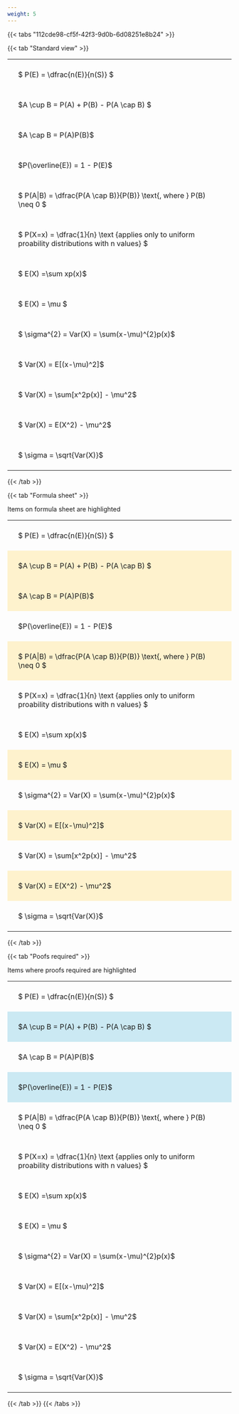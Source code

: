 ```yaml
---
weight: 5
---
```


{{< tabs "112cde98-cf5f-42f3-9d0b-6d08251e8b24" >}}

{{< tab "Standard view" >}}

<style type="text/css">
#T_ce2c9 th.col_heading {
  text-align: left;
  font-size: 1em;
}
#T_ce2c9 td {
  text-align: left;
  font-size: 1em;
  padding: 1.5em;
}
</style>
<table id="T_ce2c9">
  <thead>
  </thead>
  <tbody>
    <tr>
      <td id="T_ce2c9_row0_col0" class="data row0 col0" >$ P(E) = \dfrac{n(E)}{n(S)} $</td>
    </tr>
    <tr>
      <td id="T_ce2c9_row1_col0" class="data row1 col0" >$A \cup B = P(A) + P(B) - P(A \cap B) $</td>
    </tr>
    <tr>
      <td id="T_ce2c9_row2_col0" class="data row2 col0" >$A \cap B  = P(A)P(B)$</td>
    </tr>
    <tr>
      <td id="T_ce2c9_row3_col0" class="data row3 col0" >$P(\overline{E}) = 1 - P(E)$</td>
    </tr>
    <tr>
      <td id="T_ce2c9_row4_col0" class="data row4 col0" >$ P(A|B) = \dfrac{P(A \cap B)}{P(B)} \text{, where } P(B) \neq 0 $</td>
    </tr>
    <tr>
      <td id="T_ce2c9_row5_col0" class="data row5 col0" >$ P(X=x) =  \dfrac{1}{n} 
\text {applies only to uniform proability distributions with n values} $</td>
    </tr>
    <tr>
      <td id="T_ce2c9_row6_col0" class="data row6 col0" >$ E(X) =\sum xp(x)$</td>
    </tr>
    <tr>
      <td id="T_ce2c9_row7_col0" class="data row7 col0" >$ E(X) = \mu $</td>
    </tr>
    <tr>
      <td id="T_ce2c9_row8_col0" class="data row8 col0" >$ \sigma^{2} = Var(X) = \sum(x-\mu)^{2}p(x)$</td>
    </tr>
    <tr>
      <td id="T_ce2c9_row9_col0" class="data row9 col0" >$ Var(X) = E[(x-\mu)^2]$</td>
    </tr>
    <tr>
      <td id="T_ce2c9_row10_col0" class="data row10 col0" >$ Var(X) = \sum[x^2p(x)] - \mu^2$</td>
    </tr>
    <tr>
      <td id="T_ce2c9_row11_col0" class="data row11 col0" >$ Var(X) = E(X^2) - \mu^2$</td>
    </tr>
    <tr>
      <td id="T_ce2c9_row12_col0" class="data row12 col0" >$ \sigma = \sqrt{Var(X)}$</td>
    </tr>
  </tbody>
</table>
{{< /tab >}}

{{< tab "Formula sheet" >}}

Items on formula sheet are highlighted 
<br>
<style type="text/css">
#T_75b64 th.col_heading {
  text-align: left;
  font-size: 1em;
}
#T_75b64 td {
  text-align: left;
  font-size: 1em;
  padding: 1.5em;
}
#T_75b64_row0_col0, #T_75b64_row3_col0, #T_75b64_row5_col0, #T_75b64_row6_col0, #T_75b64_row8_col0, #T_75b64_row10_col0, #T_75b64_row12_col0 {
  background-color: rgba(0,0,0,0);
}
#T_75b64_row1_col0, #T_75b64_row2_col0, #T_75b64_row4_col0, #T_75b64_row7_col0, #T_75b64_row9_col0, #T_75b64_row11_col0 {
  background-color: rgba(255,194,10, 0.2);
}
</style>
<table id="T_75b64">
  <thead>
  </thead>
  <tbody>
    <tr>
      <td id="T_75b64_row0_col0" class="data row0 col0" >$ P(E) = \dfrac{n(E)}{n(S)} $</td>
    </tr>
    <tr>
      <td id="T_75b64_row1_col0" class="data row1 col0" >$A \cup B = P(A) + P(B) - P(A \cap B) $</td>
    </tr>
    <tr>
      <td id="T_75b64_row2_col0" class="data row2 col0" >$A \cap B  = P(A)P(B)$</td>
    </tr>
    <tr>
      <td id="T_75b64_row3_col0" class="data row3 col0" >$P(\overline{E}) = 1 - P(E)$</td>
    </tr>
    <tr>
      <td id="T_75b64_row4_col0" class="data row4 col0" >$ P(A|B) = \dfrac{P(A \cap B)}{P(B)} \text{, where } P(B) \neq 0 $</td>
    </tr>
    <tr>
      <td id="T_75b64_row5_col0" class="data row5 col0" >$ P(X=x) =  \dfrac{1}{n} 
\text {applies only to uniform proability distributions with n values} $</td>
    </tr>
    <tr>
      <td id="T_75b64_row6_col0" class="data row6 col0" >$ E(X) =\sum xp(x)$</td>
    </tr>
    <tr>
      <td id="T_75b64_row7_col0" class="data row7 col0" >$ E(X) = \mu $</td>
    </tr>
    <tr>
      <td id="T_75b64_row8_col0" class="data row8 col0" >$ \sigma^{2} = Var(X) = \sum(x-\mu)^{2}p(x)$</td>
    </tr>
    <tr>
      <td id="T_75b64_row9_col0" class="data row9 col0" >$ Var(X) = E[(x-\mu)^2]$</td>
    </tr>
    <tr>
      <td id="T_75b64_row10_col0" class="data row10 col0" >$ Var(X) = \sum[x^2p(x)] - \mu^2$</td>
    </tr>
    <tr>
      <td id="T_75b64_row11_col0" class="data row11 col0" >$ Var(X) = E(X^2) - \mu^2$</td>
    </tr>
    <tr>
      <td id="T_75b64_row12_col0" class="data row12 col0" >$ \sigma = \sqrt{Var(X)}$</td>
    </tr>
  </tbody>
</table>
{{< /tab >}}

{{< tab "Poofs required" >}}

Items where proofs required are highlighted 
<br>
<style type="text/css">
#T_ab8c4 th.col_heading {
  text-align: left;
  font-size: 1em;
}
#T_ab8c4 td {
  text-align: left;
  font-size: 1em;
  padding: 1.5em;
}
#T_ab8c4_row0_col0, #T_ab8c4_row2_col0, #T_ab8c4_row4_col0, #T_ab8c4_row5_col0, #T_ab8c4_row6_col0, #T_ab8c4_row7_col0, #T_ab8c4_row8_col0, #T_ab8c4_row9_col0, #T_ab8c4_row10_col0, #T_ab8c4_row11_col0, #T_ab8c4_row12_col0 {
  background-color: rgba(0,0,0,0);
}
#T_ab8c4_row1_col0, #T_ab8c4_row3_col0 {
  background-color: rgba(0,150,200, 0.2);
}
</style>
<table id="T_ab8c4">
  <thead>
  </thead>
  <tbody>
    <tr>
      <td id="T_ab8c4_row0_col0" class="data row0 col0" >$ P(E) = \dfrac{n(E)}{n(S)} $</td>
    </tr>
    <tr>
      <td id="T_ab8c4_row1_col0" class="data row1 col0" >$A \cup B = P(A) + P(B) - P(A \cap B) $</td>
    </tr>
    <tr>
      <td id="T_ab8c4_row2_col0" class="data row2 col0" >$A \cap B  = P(A)P(B)$</td>
    </tr>
    <tr>
      <td id="T_ab8c4_row3_col0" class="data row3 col0" >$P(\overline{E}) = 1 - P(E)$</td>
    </tr>
    <tr>
      <td id="T_ab8c4_row4_col0" class="data row4 col0" >$ P(A|B) = \dfrac{P(A \cap B)}{P(B)} \text{, where } P(B) \neq 0 $</td>
    </tr>
    <tr>
      <td id="T_ab8c4_row5_col0" class="data row5 col0" >$ P(X=x) =  \dfrac{1}{n} 
\text {applies only to uniform proability distributions with n values} $</td>
    </tr>
    <tr>
      <td id="T_ab8c4_row6_col0" class="data row6 col0" >$ E(X) =\sum xp(x)$</td>
    </tr>
    <tr>
      <td id="T_ab8c4_row7_col0" class="data row7 col0" >$ E(X) = \mu $</td>
    </tr>
    <tr>
      <td id="T_ab8c4_row8_col0" class="data row8 col0" >$ \sigma^{2} = Var(X) = \sum(x-\mu)^{2}p(x)$</td>
    </tr>
    <tr>
      <td id="T_ab8c4_row9_col0" class="data row9 col0" >$ Var(X) = E[(x-\mu)^2]$</td>
    </tr>
    <tr>
      <td id="T_ab8c4_row10_col0" class="data row10 col0" >$ Var(X) = \sum[x^2p(x)] - \mu^2$</td>
    </tr>
    <tr>
      <td id="T_ab8c4_row11_col0" class="data row11 col0" >$ Var(X) = E(X^2) - \mu^2$</td>
    </tr>
    <tr>
      <td id="T_ab8c4_row12_col0" class="data row12 col0" >$ \sigma = \sqrt{Var(X)}$</td>
    </tr>
  </tbody>
</table>
{{< /tab >}}
{{< /tabs >}}